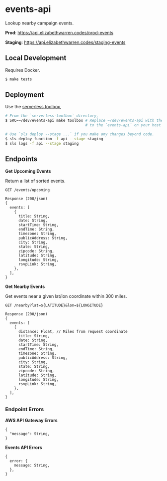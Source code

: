 # events-api

Lookup nearby campaign events.

**Prod**: https://api.elizabethwarren.codes/prod-events

**Staging**: https://api.elizabethwarren.codes/staging-events

## Local Development

Requires Docker.

```sh
$ make tests
```

## Deployment

Use the [serverless toolbox](https://github.com/Elizabeth-Warren/serverless-toolbox),

```sh
# From the `serverless-toolbox` directory,
$ SRC=~/dev/events-api make toolbox # Replace ~/dev/events-api with the path
                                    # to the `events-api` on your host machine.

# Use `sls deploy --stage ...` if you make any changes beyond code.
$ sls deploy function -f api --stage staging
$ sls logs -f api --stage staging
```

## Endpoints

**Get Upcoming Events**

Return a list of sorted events.

```
GET /events/upcoming

Response (200/json)
{
  events: [
    {
      title: String,
      date: String,
      startTime: String,
      endTime: String,
      timezone: String,
      publicAddress: String,
      city: String,
      state: String,
      zipcode: String,
      latitude: String,
      longitude: String,
      rsvpLink: String,
    },
  ],
}
```

**Get Nearby Events**

Get events near a given lat/lon coordinate within 300 miles.

```
GET /nearby?lat=${LATITUDE}&lon=${LONGITUDE}

Response (200/json)
{
  events: [
    {
      distance: Float, // Miles from request coordinate
      title: String,
      date: String,
      startTime: String,
      endTime: String,
      timezone: String,
      publicAddress: String,
      city: String,
      state: String,
      zipcode: String,
      latitude: String,
      longitude: String,
      rsvpLink: String,
    },
  ],
}
```

### Endpoint Errors

**AWS API Gateway Errors**

```
{
  "message": String,
}
```

**Events API Errors**

```
{
  error: {
    message: String,
  },
}
```
